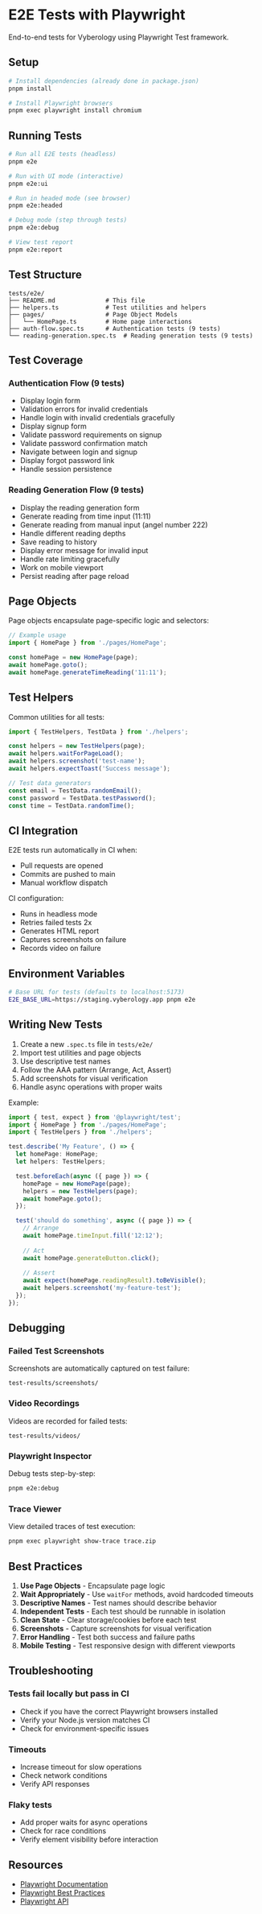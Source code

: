 # E2E Tests with Playwright

End-to-end tests for Vyberology using Playwright Test framework.

## Setup

```bash
# Install dependencies (already done in package.json)
pnpm install

# Install Playwright browsers
pnpm exec playwright install chromium
```

## Running Tests

```bash
# Run all E2E tests (headless)
pnpm e2e

# Run with UI mode (interactive)
pnpm e2e:ui

# Run in headed mode (see browser)
pnpm e2e:headed

# Debug mode (step through tests)
pnpm e2e:debug

# View test report
pnpm e2e:report
```

## Test Structure

```
tests/e2e/
├── README.md              # This file
├── helpers.ts             # Test utilities and helpers
├── pages/                 # Page Object Models
│   └── HomePage.ts        # Home page interactions
├── auth-flow.spec.ts      # Authentication tests (9 tests)
└── reading-generation.spec.ts  # Reading generation tests (9 tests)
```

## Test Coverage

### Authentication Flow (9 tests)
- Display login form
- Validation errors for invalid credentials
- Handle login with invalid credentials gracefully
- Display signup form
- Validate password requirements on signup
- Validate password confirmation match
- Navigate between login and signup
- Display forgot password link
- Handle session persistence

### Reading Generation Flow (9 tests)
- Display the reading generation form
- Generate reading from time input (11:11)
- Generate reading from manual input (angel number 222)
- Handle different reading depths
- Save reading to history
- Display error message for invalid input
- Handle rate limiting gracefully
- Work on mobile viewport
- Persist reading after page reload

## Page Objects

Page objects encapsulate page-specific logic and selectors:

```typescript
// Example usage
import { HomePage } from './pages/HomePage';

const homePage = new HomePage(page);
await homePage.goto();
await homePage.generateTimeReading('11:11');
```

## Test Helpers

Common utilities for all tests:

```typescript
import { TestHelpers, TestData } from './helpers';

const helpers = new TestHelpers(page);
await helpers.waitForPageLoad();
await helpers.screenshot('test-name');
await helpers.expectToast('Success message');

// Test data generators
const email = TestData.randomEmail();
const password = TestData.testPassword();
const time = TestData.randomTime();
```

## CI Integration

E2E tests run automatically in CI when:
- Pull requests are opened
- Commits are pushed to main
- Manual workflow dispatch

CI configuration:
- Runs in headless mode
- Retries failed tests 2x
- Generates HTML report
- Captures screenshots on failure
- Records video on failure

## Environment Variables

```bash
# Base URL for tests (defaults to localhost:5173)
E2E_BASE_URL=https://staging.vyberology.app pnpm e2e
```

## Writing New Tests

1. Create a new `.spec.ts` file in `tests/e2e/`
2. Import test utilities and page objects
3. Use descriptive test names
4. Follow the AAA pattern (Arrange, Act, Assert)
5. Add screenshots for visual verification
6. Handle async operations with proper waits

Example:

```typescript
import { test, expect } from '@playwright/test';
import { HomePage } from './pages/HomePage';
import { TestHelpers } from './helpers';

test.describe('My Feature', () => {
  let homePage: HomePage;
  let helpers: TestHelpers;

  test.beforeEach(async ({ page }) => {
    homePage = new HomePage(page);
    helpers = new TestHelpers(page);
    await homePage.goto();
  });

  test('should do something', async ({ page }) => {
    // Arrange
    await homePage.timeInput.fill('12:12');
    
    // Act
    await homePage.generateButton.click();
    
    // Assert
    await expect(homePage.readingResult).toBeVisible();
    await helpers.screenshot('my-feature-test');
  });
});
```

## Debugging

### Failed Test Screenshots
Screenshots are automatically captured on test failure:
```
test-results/screenshots/
```

### Video Recordings
Videos are recorded for failed tests:
```
test-results/videos/
```

### Playwright Inspector
Debug tests step-by-step:
```bash
pnpm e2e:debug
```

### Trace Viewer
View detailed traces of test execution:
```bash
pnpm exec playwright show-trace trace.zip
```

## Best Practices

1. **Use Page Objects** - Encapsulate page logic
2. **Wait Appropriately** - Use `waitFor` methods, avoid hardcoded timeouts
3. **Descriptive Names** - Test names should describe behavior
4. **Independent Tests** - Each test should be runnable in isolation
5. **Clean State** - Clear storage/cookies before each test
6. **Screenshots** - Capture screenshots for visual verification
7. **Error Handling** - Test both success and failure paths
8. **Mobile Testing** - Test responsive design with different viewports

## Troubleshooting

### Tests fail locally but pass in CI
- Check if you have the correct Playwright browsers installed
- Verify your Node.js version matches CI
- Check for environment-specific issues

### Timeouts
- Increase timeout for slow operations
- Check network conditions
- Verify API responses

### Flaky tests
- Add proper waits for async operations
- Check for race conditions
- Verify element visibility before interaction

## Resources

- [Playwright Documentation](https://playwright.dev)
- [Playwright Best Practices](https://playwright.dev/docs/best-practices)
- [Playwright API](https://playwright.dev/docs/api/class-playwright)
